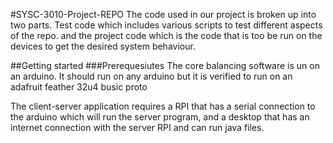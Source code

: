 #SYSC-3010-Project-REPO
The code used in our project is broken up into two parts. Test code which includes various scripts to test different aspects of the repo. and the project code which is the code that is too be run on the devices to get the desired system behaviour. 

##Getting started
###Prerequesiutes
The core balancing software is un on an arduino. It should run on any arduino but it is verified to run on an adafruit feather 32u4 busic proto

The client-server application requires a RPI that has a serial connection to the arduino which will run the server program, and a desktop that has an internet connection with the server RPI and can run java files. 
